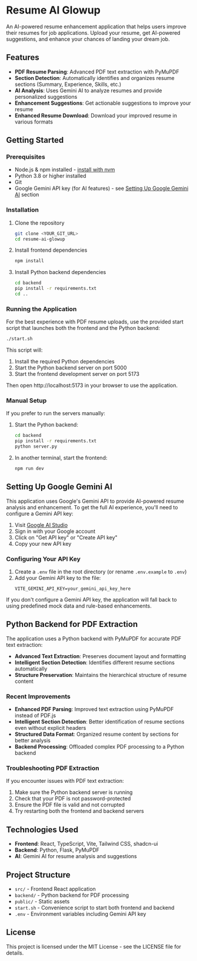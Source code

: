# Resume AI Glowup

An AI-powered resume enhancement application that helps users improve their resumes for job applications. Upload your resume, get AI-powered suggestions, and enhance your chances of landing your dream job.

## Features

- **PDF Resume Parsing**: Advanced PDF text extraction with PyMuPDF
- **Section Detection**: Automatically identifies and organizes resume sections (Summary, Experience, Skills, etc.)
- **AI Analysis**: Uses Gemini AI to analyze resumes and provide personalized suggestions
- **Enhancement Suggestions**: Get actionable suggestions to improve your resume
- **Enhanced Resume Download**: Download your improved resume in various formats

## Getting Started

### Prerequisites

- Node.js & npm installed - [install with nvm](https://github.com/nvm-sh/nvm#installing-and-updating)
- Python 3.8 or higher installed
- Git
- Google Gemini API key (for AI features) - see [Setting Up Google Gemini AI](#setting-up-google-gemini-ai) section

### Installation

1. Clone the repository

   ```sh
   git clone <YOUR_GIT_URL>
   cd resume-ai-glowup
   ```

2. Install frontend dependencies

   ```sh
   npm install
   ```

3. Install Python backend dependencies
   ```sh
   cd backend
   pip install -r requirements.txt
   cd ..
   ```

### Running the Application

For the best experience with PDF resume uploads, use the provided start script that launches both the frontend and the Python backend:

```bash
./start.sh
```

This script will:

1. Install the required Python dependencies
2. Start the Python backend server on port 5000
3. Start the frontend development server on port 5173

Then open http://localhost:5173 in your browser to use the application.

### Manual Setup

If you prefer to run the servers manually:

1. Start the Python backend:

   ```bash
   cd backend
   pip install -r requirements.txt
   python server.py
   ```

2. In another terminal, start the frontend:
   ```bash
   npm run dev
   ```

## Setting Up Google Gemini AI

This application uses Google's Gemini API to provide AI-powered resume analysis and enhancement. To get the full AI experience, you'll need to configure a Gemini API key:

1. Visit [Google AI Studio](https://makersuite.google.com/app/apikey)
2. Sign in with your Google account
3. Click on "Get API key" or "Create API key"
4. Copy your new API key

### Configuring Your API Key

1. Create a `.env` file in the root directory (or rename `.env.example` to `.env`)
2. Add your Gemini API key to the file:
   ```
   VITE_GEMINI_API_KEY=your_gemini_api_key_here
   ```

If you don't configure a Gemini API key, the application will fall back to using predefined mock data and rule-based enhancements.

## Python Backend for PDF Extraction

The application uses a Python backend with PyMuPDF for accurate PDF text extraction:

- **Advanced Text Extraction**: Preserves document layout and formatting
- **Intelligent Section Detection**: Identifies different resume sections automatically
- **Structure Preservation**: Maintains the hierarchical structure of resume content

### Recent Improvements

- **Enhanced PDF Parsing**: Improved text extraction using PyMuPDF instead of PDF.js
- **Intelligent Section Detection**: Better identification of resume sections even without explicit headers
- **Structured Data Format**: Organized resume content by sections for better analysis
- **Backend Processing**: Offloaded complex PDF processing to a Python backend

### Troubleshooting PDF Extraction

If you encounter issues with PDF text extraction:

1. Make sure the Python backend server is running
2. Check that your PDF is not password-protected
3. Ensure the PDF file is valid and not corrupted
4. Try restarting both the frontend and backend servers

## Technologies Used

- **Frontend**: React, TypeScript, Vite, Tailwind CSS, shadcn-ui
- **Backend**: Python, Flask, PyMuPDF
- **AI**: Gemini AI for resume analysis and suggestions

## Project Structure

- `src/` - Frontend React application
- `backend/` - Python backend for PDF processing
- `public/` - Static assets
- `start.sh` - Convenience script to start both frontend and backend
- `.env` - Environment variables including Gemini API key

## License

This project is licensed under the MIT License - see the LICENSE file for details.
